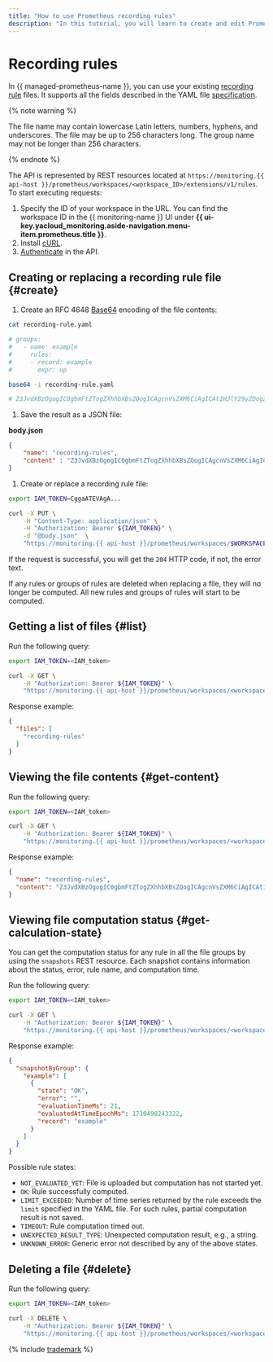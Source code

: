 ```yaml
---
title: "How to use Prometheus recording rules"
description: "In this tutorial, you will learn to create and edit Prometheus files that define recording rules."
---
```


# Recording rules

In {{ managed-prometheus-name }}, you can use your existing [recording rule](https://prometheus.io/docs/prometheus/latest/configuration/recording_rules/#recording-rules) files. It supports all the fields described in the YAML file [specification](https://prometheus.io/docs/prometheus/latest/configuration/recording_rules/).

{% note warning %}

The file name may contain lowercase Latin letters, numbers, hyphens, and underscores. The file may be up to 256 characters long. The group name may not be longer than 256 characters.

{% endnote %}

The API is represented by REST resources located at `https://monitoring.{{ api-host }}/prometheus/workspaces/<workspace_ID>/extensions/v1/rules`. To start executing requests:
1. Specify the ID of your workspace in the URL. You can find the workspace ID in the {{ monitoring-name }} UI under **{{ ui-key.yacloud_monitoring.aside-navigation.menu-item.prometheus.title }}**.
1. Install [cURL](https://curl.haxx.se/).
1. [Authenticate](../../api-ref/authentication.md) in the API.

## Creating or replacing a recording rule file {#create}

1. Create an RFC 4648 [Base64](https://en.wikipedia.org/wiki/Base64) encoding of the file contents:

```bash
cat recording-rule.yaml

# groups:
#   - name: example
#     rules:
#     - record: example
#       expr: up

base64 -i recording-rule.yaml

# Z3JvdXBzOgogIC0gbmFtZTogZXhhbXBsZQogICAgcnVsZXM6CiAgICAtIHJlY29yZDogZXhhbXBsZQogICAgICBleHByOiB1cA==
```

1. Save the result as a JSON file:

**body.json**
```json
{
    "name": "recording-rules",
    "content" : "Z3JvdXBzOgogIC0gbmFtZTogZXhhbXBsZQogICAgcnVsZXM6CiAgICAtIHJlY29yZDogZXhhbXBsZQogICAgICBleHByOiB1cA=="
}
```

1. Create or replace a recording rule file:

```bash
export IAM_TOKEN=CggaATEVAgA...

curl -X PUT \
    -H "Content-Type: application/json" \
    -H "Authorization: Bearer ${IAM_TOKEN}" \
    -d "@body.json"  \
    "https://monitoring.{{ api-host }}/prometheus/workspaces/$WORKSPACE/extensions/v1/rules"
```

If the request is successful, you will get the `204` HTTP code, if not, the error text.

If any rules or groups of rules are deleted when replacing a file, they will no longer be computed. All new rules and groups of rules will start to be computed.

## Getting a list of files {#list}

Run the following query:

```bash
export IAM_TOKEN=<IAM_token>

curl -X GET \
    -H "Authorization: Bearer ${IAM_TOKEN}" \
    "https://monitoring.{{ api-host }}/prometheus/workspaces/<workspace_ID>/extensions/v1/rules"
```

Response example:

```json
{
  "files": [
    "recording-rules"
  ]
}
```

## Viewing the file contents {#get-content}

Run the following query:

```bash
export IAM_TOKEN=<IAM_token>

curl -X GET \
    -H "Authorization: Bearer ${IAM_TOKEN}" \
    "https://monitoring.{{ api-host }}/prometheus/workspaces/<workspace_ID>/extensions/v1/rules/recording-rules"
```

Response example:

```json
{
  "name": "recording-rules",
  "content": "Z3JvdXBzOgogIC0gbmFtZTogZXhhbXBsZQogICAgcnVsZXM6CiAgICAtIHJlY29yZDogZXhhbXBsZQogICAgICBleHByOiB1cA=="
}
```

## Viewing file computation status {#get-calculation-state}

You can get the computation status for any rule in all the file groups by using the `snapshots` REST resource. Each snapshot contains information about the status, error, rule name, and computation time.

Run the following query:

```bash
export IAM_TOKEN=<IAM_token>

curl -X GET \
    -H "Authorization: Bearer ${IAM_TOKEN}" \
    "https://monitoring.{{ api-host }}/prometheus/workspaces/<workspace_ID>/extensions/v1/rules/recording-rules/snapshots"
```

Response example:

```json
{
  "snapshotByGroup": {
    "example": [
      {
        "state": "OK",
        "error": "",
        "evaluationTimeMs": 21,
        "evaluatedAtTimeEpochMs": 1710490243322,
        "record": "example"
      }
    ]
  }
}
```

Possible rule states:
* `NOT_EVALUATED_YET`: File is uploaded but computation has not started yet.
* `OK`: Rule successfully computed.
* `LIMIT_EXCEEDED`: Number of time series returned by the rule exceeds the `limit` specified in the YAML file. For such rules, partial computation result is not saved.
* `TIMEOUT`: Rule computation timed out.
* `UNEXPECTED_RESULT_TYPE`: Unexpected computation result, e.g., a string.
* `UNKNOWN_ERROR`: Generic error not described by any of the above states.

## Deleting a file {#delete}

Run the following query:

```bash
export IAM_TOKEN=<IAM_token>

curl -X DELETE \
    -H "Authorization: Bearer ${IAM_TOKEN}" \
    "https://monitoring.{{ api-host }}/prometheus/workspaces/<workspace_ID>/extensions/v1/rules/recording-rules"
```

{% include [trademark](../../../_includes/monitoring/trademark.md) %}
